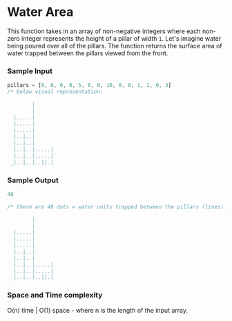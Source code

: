 # Water Area

This function takes in an array of non-negative integers where each non-zero integer represents the height of a pillar of width `1`. Let's imagine water being poured over all of the pillars. The function returns the surface area of water trapped between the pillars viewed from the front.

### Sample Input
```javascript
pillars = [0, 8, 0, 0, 5, 0, 0, 10, 0, 0, 1, 1, 0, 3]
/* below visual representation: 
  
        |
        |
  |.....|
  |.....|
  |.....|
  |..|..|
  |..|..|
  |..|..|.....|
  |..|..|.....|
 _|..|..|..||.|
```
### Sample Output
```javascript
48

/* there are 48 dots = water units trapped between the pillars (lines): 
  
        |
        |
  |.....|
  |.....|
  |.....|
  |..|..|
  |..|..|
  |..|..|.....|
  |..|..|.....|
 _|..|..|..||.|

```
### Space and Time complexity
O(n) time | O(1) space - where n is the length of the input array.
